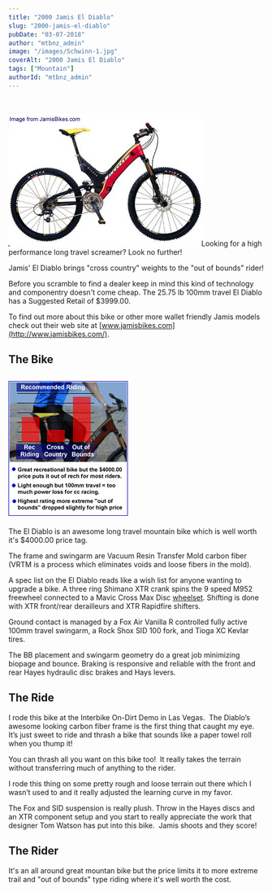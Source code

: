 ```yaml
---
title: "2000 Jamis El Diablo"
slug: "2000-jamis-el-diablo"
pubDate: "03-07-2018"
author: "mtbnz_admin"
image: "/images/Schwinn-1.jpg"
coverAlt: "2000 Jamis El Diablo"
tags: ["Mountain"]
authorId: "mtbnz_admin"
---
```


!["2000 Jamis El Diablo"](images/stretch235.gif)

!["200 Jamis El Diablo Bike Review"](images/el_diablo3.jpg)Looking for a high performance long travel screamer? Look no further!

Jamis' El Diablo brings "cross country" weights to the "out of bounds" rider!

Before you scramble to find a dealer keep in mind this kind of technology and componentry doesn't come cheap. The 25.75 lb 100mm travel El Diablo has a Suggested Retail of $3999.00.

To find out more about this bike or other more wallet friendly Jamis models check out their web site at [www.jamisbikes.com](http://www.jamisbikes.com/).

## **The Bike**

## !["el diablo 2000 bike review"](images/diablo_rate.gif)

The El Diablo is an awesome long travel mountain bike which is well worth it's $4000.00 price tag.

The frame and swingarm are Vacuum Resin Transfer Mold carbon fiber (VRTM is a process which eliminates voids and loose fibers in the mold).

A spec list on the El Diablo reads like a wish list for anyone wanting to upgrade a bike. A three ring Shimano XTR crank spins the 9 speed M952 freewheel connected to a Mavic Cross Max Disc [wheelset](https://mtbnz.com/best-mountain-bike-wheels/). Shifting is done with XTR front/rear derailleurs and XTR Rapidfire shifters.

Ground contact is managed by a Fox Air Vanilla R controlled fully active 100mm travel swingarm, a Rock Shox SID 100 fork, and Tioga XC Kevlar tires.

The BB placement and swingarm geometry do a great job minimizing biopage and bounce. Braking is responsive and reliable with the front and rear Hayes hydraulic disc brakes and Hays levers.

## **The Ride**

I rode this bike at the Interbike On-Dirt Demo in Las Vegas.  The Diablo’s awesome looking carbon fiber frame is the first thing that caught my eye.  It’s just sweet to ride and thrash a bike that sounds like a paper towel roll when you thump it!

You can thrash all you want on this bike too!  It really takes the terrain without transferring much of anything to the rider.

I rode this thing on some pretty rough and loose terrain out there which I wasn’t used to and it really adjusted the learning curve in my favor.

The Fox and SID suspension is really plush. Throw in the Hayes discs and an XTR component setup and you start to really appreciate the work that designer Tom Watson has put into this bike.  Jamis shoots and they score!

## **The Rider**

It's an all around great mountan bike but the price limits it to more extreme trail and "out of bounds" type riding where it's well worth the cost.
